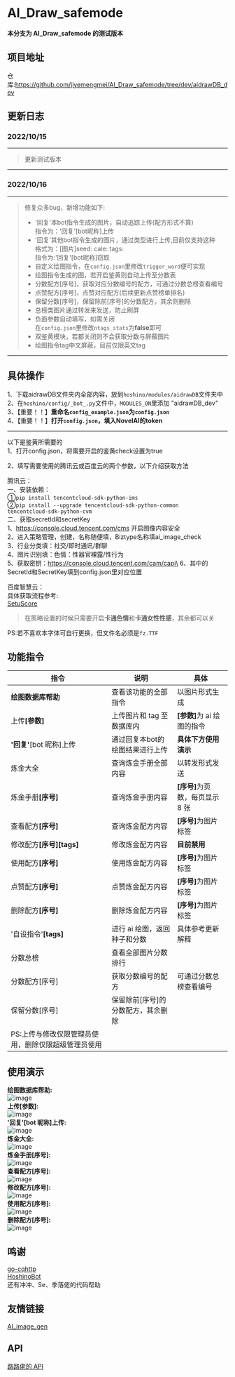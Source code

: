 # AI_Draw_safemode
<b>本分支为 AI_Draw_safemode 的测试版本</b>

## 项目地址
仓库:<a href="https://github.com/jiyemengmei/AI_Draw_safemode/tree/dev/aidrawDB_dev" target="_BLANK">https://github.com/jiyemengmei/AI_Draw_safemode/tree/dev/aidrawDB_dev</a>
## 更新日志
### 2022/10/15
***
>更新测试版本
***
### 2022/10/16
***
>修复众多bug，新增功能如下:
>- '回复'本bot指令生成的图片，自动追踪上传(配方形式不算)\
指令为：'回复'[bot昵称]上传
>- '回复'其他bot指令生成的图片，通过类型进行上传,目前仅支持这种\
格式为：[图片]seed: cale: tags:\
指令为:'回复'[bot昵称]窃取
>- 自定义绘图指令，在`config.json`里修改`trigger_word`便可实现
>- 绘图指令生成的图，若开启鉴黄则自动上传至分数表
>- 分数配方[序号]，获取对应分数编号的配方，可通过分数总榜查看编号
>- 点赞配方[序号]，点赞对应配方(后续更新点赞榜单排名)
>- 保留分数[序号]，保留除前[序号]的分数配方，其余则删除
>- 总榜类图片通过转发来发送，防止刷屏
>- 负面参数自动填写，如需关闭\
在`config.json`里修改`ntags_stats`为**false**即可
>- 双鉴黄模块，若都关闭则不会获取分数与屏蔽图片
>- 绘图指令tag中文屏蔽，目前仅限英文tag
***


## 具体操作
1、下载aidrawDB文件夹内全部内容，放到<code>hoshino/modules/aidrawDB</code>文件夹中\
2、在<code>hoshino/config/\_bot\_.py</code>文件中，<code>MODULES_ON</code>里添加 "aidrawDB_dev"\
3、【重要！！】**重命名`config_example.json`为`config.json`**\
4、【重要！！】**打开`config.json`，填入NovelAI的token**
***
以下是鉴黄所需要的\
1、打开config.json，将需要开启的鉴黄check设置为true

2、填写需要使用的腾讯云或百度云的两个参数，以下介绍获取方法

腾讯云：\
一、安装依赖：\
①<code>pip install tencentcloud-sdk-python-ims</code>\
②<code>pip install --upgrade tencentcloud-sdk-python-common tencentcloud-sdk-python-cvm</code>\
二、获取secretId和secretKey\
1、https://console.cloud.tencent.com/cms 开启图像内容安全\
2、进入策略管理，创建，名称随便填，Biztype名称填ai_image_check\
3、行业分类填：社交/即时通讯/群聊\
4、图片识别填：色情：性器官裸露/性行为\
5、获取密钥：https://console.cloud.tencent.com/cam/capi\
6、其中的SecretId和SecretKey填到config.json里对应位置

百度智慧云：\
具体获取流程参考:\
<a href="https://github.com/pcrbot/SetuScore#%E4%BD%BF%E7%94%A8%E8%AF%B4%E6%98%8E" target="_BLANK">SetuScore</a>
> 在策略设置的时候只需要开启**卡通色情**和**卡通女性性感**，其余都可以关

PS:若不喜欢本字体可自行更换，但文件名必须是<code>fz.TTF</code>
## 功能指令

| 指令                                                | 说明                             | 具体                               |
| --------------------------------------------------- | -------------------------------- | ---------------------------------- |
| <b>绘图数据库帮助</b>                               | 查看该功能的全部指令             | 以图片形式生成                     |
| 上传<b>[参数]</b>                                   | 上传图片和 tag 至数据库内        | <b>[参数]</b>为 ai 绘图的指令      |
| <b>'回复'</b>[bot 昵称]上传                         | 通过回复本bot的绘图结果进行上传 | <b>具体下方使用演示</b>            |
| 炼金大全                                            | 查询炼金手册全部内容             | 以转发形式发送         |
| 炼金手册<b>[序号]</b>                               | 查询炼金手册内容                 | <b>[序号]</b>为页数，每页显示 8 张 |
| 查看配方<b>[序号]</b>                               | 查询炼金配方内容                 | <b>[序号]</b>为图片标签            |
| 修改配方<b>[序号][tags]</b>                         | 修改炼金配方内容                 | <b>目前禁用</b>          |
| 使用配方<b>[序号]</b>                               | 使用炼金配方内容                 | <b>[序号]</b>为图片标签            |
| 点赞配方<b>[序号]</b>                               | 点赞炼金配方内容                 | <b>[序号]</b>为图片标签            |
| 删除配方<b>[序号]</b>                               | 删除炼金配方内容                 | <b>[序号]</b>为图片标签            |
| '自设指令'<b>[tags]</b>                                   | 进行 ai 绘图，返回种子和分数     | 具体参考更新解释  |
| 分数总榜                                        | 查看全部图片分数排行             |
| 分数配方[序号]  | 获取分数编号的配方  | 可通过分数总榜查看编号
| 保留分数[序号]                                        | 保留除前[序号]的分数配方，其余删除  |
| PS:上传与修改仅限管理员使用，删除仅限超级管理员使用 |

## 使用演示

<b>绘图数据库帮助:</b>\
![image](https://github.com/jiyemengmei/AI_Draw_safemode/blob/main/image/%E7%BB%98%E5%9B%BE%E6%95%B0%E6%8D%AE%E5%BA%93%E5%B8%AE%E5%8A%A9.png)\
<b>上传[参数]:</b>\
![image](https://github.com/jiyemengmei/AI_Draw_safemode/blob/main/image/%E4%B8%8A%E4%BC%A0.png)\
<b>'回复'[bot 昵称]上传:</b>\
![image](https://github.com/jiyemengmei/AI_Draw_safemode/blob/main/image/%E6%8C%87%E4%BB%A4%E4%B8%8A%E4%BC%A0.png)\
<b>炼金大全:</b>\
![image](https://github.com/jiyemengmei/AI_Draw_safemode/blob/main/image/%E7%82%BC%E9%87%91%E5%A4%A7%E5%85%A8.png)\
<b>炼金手册[序号]:</b>\
![image](https://github.com/jiyemengmei/AI_Draw_safemode/blob/main/image/%E7%82%BC%E9%87%91%E6%89%8B%E5%86%8C.png)\
<b>查看配方[序号]:</b>\
![image](https://github.com/jiyemengmei/AI_Draw_safemode/blob/main/image/%E6%9F%A5%E7%9C%8B%E9%85%8D%E6%96%B9.png)\
<b>修改配方[序号]:</b>\
![image](https://github.com/jiyemengmei/AI_Draw_safemode/blob/main/image/%E4%BF%AE%E6%94%B9%E9%85%8D%E6%96%B9.png)\
<b>使用配方[序号]:</b>\
![image](https://github.com/jiyemengmei/AI_Draw_safemode/blob/main/image/%E4%BD%BF%E7%94%A8%E9%85%8D%E6%96%B9.png)\
<b>删除配方[序号]:</b>\
![image](https://github.com/jiyemengmei/AI_Draw_safemode/blob/main/image/%E5%88%A0%E9%99%A4%E9%85%8D%E6%96%B9.png)

## 鸣谢

<a href="https://github.com/Mrs4s/go-cqhttp" target="_BLANK">go-cqhttp</a>\
<a href="https://github.com/Ice-Cirno/HoshinoBot" target="_BLANK">HoshinoBot</a>\
还有冲冲、Se、季落佬的代码帮助

## 友情链接
<a href="https://github.com/CYDXDianXian/AI_image_gen" target="_BLANK">AI_image_gen</a>

## API
<a href="" target="_BLANK">路路佬的 API</a>

